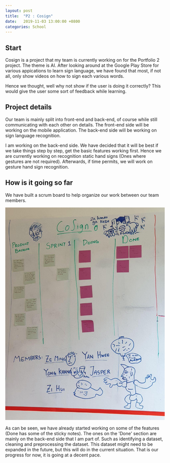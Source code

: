 ```yaml
---
layout: post
title:  "P2 : Cosign"
date:   2019-11-03 13:00:00 +0800
categories: School
---
```



## Start
Cosign is a project that my team is currently working on for the Portfolio 2 project. The theme is AI. After looking around at the Google Play Store for various appications to learn sign language, we have found that most, if not all, only show videos on how to sign each various words.

Hence we thought, well why not show if the user is doing it correctly? This would give the user some sort of feedback while learning.

## Project details
Our team is mainly split into front-end and back-end, of course while still communicating with each other on details. The front-end side will be working on the mobile application. The back-end side will be working on sign language recognition. 

I am working on the back-end side. We have decided that it will be best if we take things step by step, get the basic features working first. Hence we are currently working on recognition static hand signs (Ones where gestures are not required). Afterwards, if time permits, we will work on gesture hand sign recognition.

## How is it going so far
We have built a scrum board to help organize our work between our team members.

![ScrumBoard](https://raw.githubusercontent.com/lczm/lczm.github.io/master/_posts/photos/cosignScrumBoard1.jpg)

As can be seen, we have already started working on some of the features (Done has some of the sticky notes). The ones on the 'Done' section are mainly on the back-end side that I am part of. Such as identifying a dataset, cleaning and preprocessing the dataset. This dataset might need to be expanded in the future, but this will do in the current situation. That is our progress for now, it is going at a decent pace. 